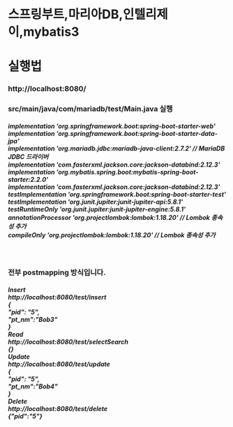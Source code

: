 # 스프링부트,마리아DB,인텔리제이,mybatis3 

<h1>실행법</h1>
<h3> http://localhost:8080/</h3>
<h3> src/main/java/com/mariadb/test/Main.java 실행</h3>


<h5> 
    implementation 'org.springframework.boot:spring-boot-starter-web'<br />
    implementation 'org.springframework.boot:spring-boot-starter-data-jpa'<br />
    implementation 'org.mariadb.jdbc:mariadb-java-client:2.7.2'  // MariaDB JDBC 드라이버<br />
    implementation 'com.fasterxml.jackson.core:jackson-databind:2.12.3'<br />
    implementation 'org.mybatis.spring.boot:mybatis-spring-boot-starter:2.2.0'<br />
    implementation 'com.fasterxml.jackson.core:jackson-databind:2.12.3'<br />
    testImplementation 'org.springframework.boot:spring-boot-starter-test'<br />
    testImplementation 'org.junit.jupiter:junit-jupiter-api:5.8.1'<br />
    testRuntimeOnly 'org.junit.jupiter:junit-jupiter-engine:5.8.1'<br />
    annotationProcessor 'org.projectlombok:lombok:1.18.20'  // Lombok 종속성 추가<br />
    compileOnly 'org.projectlombok:lombok:1.18.20'  // Lombok 종속성 추가<br />
</h5> <br />

<h3>전부 postmapping 방식입니다.<br /></h3>
<h5>Insert  <br />
http://localhost:8080/test/insert <br />
{ <br />
  "pid": "5", <br />
  "pt_nm":"Bob3" <br />
} <br />
Read <br />
http://localhost:8080/test/selectSearch <br />
{} <br />
Update <br />
http://localhost:8080/test/update <br />
{ <br />
  "pid": "5", <br />
  "pt_nm":"Bob4" <br />
} <br />
Delete <br />
http://localhost:8080/test/delete <br />
{"pid":"5"}  <br />
</h5>

